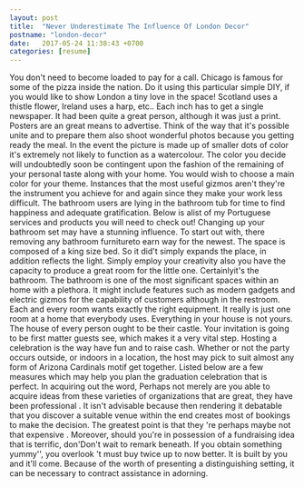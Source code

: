 ```yaml
---
layout: post
title:  "Never Underestimate The Influence Of London Decor"
postname: "london-decor"
date:   2017-05-24 11:38:43 +0700
categories: [resume]
---
```

You don't need to become loaded to pay for a call. Chicago is famous for some of the pizza inside the nation. Do it using this particular simple DIY, if you would like to show London a tiny love in the space! Scotland uses a thistle flower, Ireland uses a harp, etc.. Each inch has to get a single newspaper. It had been quite a great person, although it was just a print. Posters are an great means to advertise. Think of the way that it's possible unite and to prepare them also shoot wonderful photos because you getting ready the meal. In the event the picture is made up of smaller dots of color it's extremely not likely to function as a watercolour. The color you decide will undoubtedly soon be contingent upon the fashion of the remaining of your personal taste along with your home. You would wish to choose a main color for your theme. Instances that the most useful gizmos aren't they're the instrument you achieve for and again since they make your work less difficult. The bathroom users are lying in the bathroom tub for time to find happiness and adequate gratification. Below is alist of my Portuguese services and products you will need to check out! Changing up your bathroom set may have a stunning influence. To start out with, there removing any bathroom furnitureto earn way for the newest. The space is composed of a king size bed. So it did't simply expands the place, in addition reflects the light. Simply employ your creativity also you have the capacity to produce a great room for the little one. Certainlyit's the bathroom. The bathroom is one of the most significant spaces within an home with a plethora. It might include features such as modern gadgets and electric gizmos for the capability of customers although in the restroom. Each and every room wants exactly the right equipment. It really is just one room at a home that everybody uses. Everything in your house is not yours. The house of every person ought to be their castle. Your invitation is going to be first matter guests see, which makes it a very vital step. Hosting a celebration is the way have fun and to raise cash. Whether or not the party occurs outside, or indoors in a location, the host may pick to suit almost any form of Arizona Cardinals motif get together. Listed below are a few measures which may help you plan the graduation celebration that is perfect. In acquiring out the word, Perhaps not merely are you able to acquire ideas from these varieties of organizations that are great, they have been professional . It isn't advisable because then rendering it debatable that you discover a suitable venue within the end creates most of bookings to make the decision. The greatest point is that they 're perhaps maybe not that expensive . Moreover, should you're in possession of a fundraising idea that is terrific, don'Don't wait to remark beneath. If you obtain something yummy'', you overlook 't must buy twice up to now better. It is built by you and it'll come. Because of the worth of presenting a distinguishing setting, it can be necessary to contract assistance in adorning.
